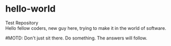 # hello-world
Test Repository  
Hello fellow coders, new guy here, trying to make it in the world of software. 

#MOTD: Don't just sit there. Do something. The answers will follow.
